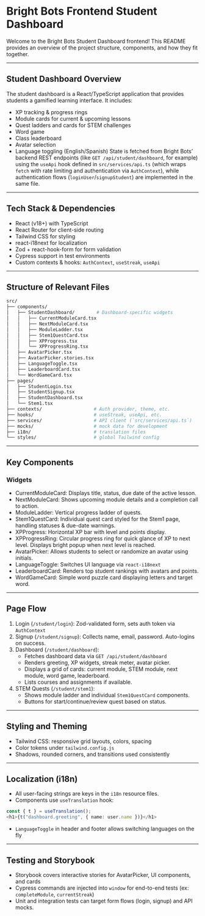# Bright Bots Frontend Student Dashboard

Welcome to the Bright Bots Student Dashboard frontend! This README provides an overview of the project structure, components, and how they fit together.

---

## Student Dashboard Overview

The student dashboard is a React/TypeScript application that provides students a gamified learning interface. It includes: 
- XP tracking & progress rings
- Module cards for current & upcoming lessons
- Quest ladders and cards for STEM challenges
- Word game 
- Class leaderboard
- Avatar selection 
- Language toggling (English/Spanish)
State is fetched from Bright Bots’ backend REST endpoints (like `GET /api/student/dashboard`, for example) using the `useApi` hook defined in `src/services/api.ts` (which wraps `fetch` with rate limiting and authentication via `AuthContext`), while authentication flows (`loginUser`/`signupStudent`) are implemented in the same file.

---

## Tech Stack & Dependencies
- React (v18+) with TypeScript
- React Router for client-side routing
- Tailwind CSS for styling
- react-i18next for localization
- Zod + react-hook-form for form validation
- Cypress support in test environments
- Custom contexts & hooks: `AuthContext`, `useStreak`, `useApi`

---

## Structure of Relevant Files

```bash
src/
├── components/
│   ├── StudentDashboard/        # Dashboard-specific widgets
│   │   ├── CurrentModuleCard.tsx
│   │   ├── NextModuleCard.tsx
│   │   ├── ModuleLadder.tsx
│   │   ├── Stem1QuestCard.tsx
│   │   ├── XPProgress.tsx
│   │   └── XPProgressRing.tsx
│   ├── AvatarPicker.tsx
│   ├── AvatarPicker.stories.tsx
│   ├── LanguageToggle.tsx
│   ├── LeaderboardCard.tsx
│   └── WordGameCard.tsx
├── pages/
│   ├── StudentLogin.tsx
│   ├── StudentSignup.tsx
│   ├── StudentDashboard.tsx
│   └── Stem1.tsx
├── contexts/                   # Auth provider, theme, etc.
├── hooks/                      # useStreak, useApi, etc.
├── services/                   # API client (`src/services/api.ts`)
├── mocks/                      # mock data for development
├── i18n/                       # translation files
└── styles/                     # global Tailwind config
```

---

## Key Components
### Widgets
- CurrentModuleCard: Displays title, status, due date of the active lesson.
- NextModuleCard: Shows upcoming module details and a completion call to action.
- ModuleLadder: Vertical progress ladder of quests.
- Stem1QuestCard: Individual quest card styled for the Stem1 page, handling statuses & due-date warnings.
- XPProgress: Horizontal XP bar with level and points display.
- XPProgressRing: Circular progress ring for quick glance of XP to next level. Displays bright popup when next level is reached. 
- AvatarPicker: Allows students to select or randomize an avatar using initials. 
- LanguageToggle: Switches UI language via `react-i18next`
- LeaderboardCard: Renders top student rankings with avatars and points. 
- WordGameCard: Simple word puzzle card displaying letters and target word. 

---

## Page Flow
1. Login (`/student/login`): Zod-validated form, sets auth token via `AuthContext`
2. Signup (`/student/signup`): Collects name, email, password. Auto-logins on success. 
3. Dashboard (`/student/dashboard`):
    - Fetches dashboard data via `GET /api/student/dashboard`
    - Renders greeting, XP widgets, streak meter, avatar picker. 
    - Displays a grid of cards: current module, STEM module, next module, word game, leaderboard. 
    - Lists courses and assignments if available. 
4. STEM Quests (`/student/stem1`):
    - Shows module ladder and individual `Stem1QuestCard` components. 
    - Buttons for start/continue/review quest based on status. 

---

## Styling and Theming
- Tailwind CSS: responsive grid layouts, colors, spacing
- Color tokens under `tailwind.config.js`
- Shadows, rounded corners, and transitions used consistently

---

## Localization (i18n)
- All user-facing strings are keys in the `i18n` resource files. 
- Components use `useTranslation` hook:
```ts
const { t } = useTranslation();
<h1>{t("dashboard.greeting", { name: user.name })}</h1>
```
- `LanguageToggle` in header and footer allows switching languages on the fly

---

## Testing and Storybook
- Storybook covers interactive stories for AvatarPicker, UI components, and cards
- Cypress commands are injected into `window` for end-to-end tests (ex: `completeModule`, `currentStreak`)
- Unit and integration tests can target form flows (login, signup) and API mocks. 